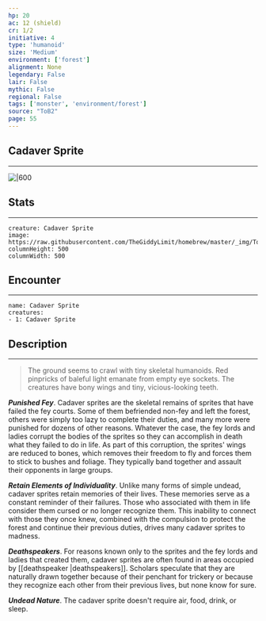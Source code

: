 ```yaml
---
hp: 20
ac: 12 (shield)
cr: 1/2
initiative: 4
type: 'humanoid'    
size: 'Medium'
environment: ['forest']
alignment: None
legendary: False
lair: False
mythic: False
regional: False
tags: ['monster', 'environment/forest']
source: "ToB2"
page: 55
---
```


## Cadaver Sprite
---

![|600](https://raw.githubusercontent.com/TheGiddyLimit/homebrew/master/_img/ToB2/creature/Cadaver%20Sprite.webp)

## Stats
---

```statblock
creature: Cadaver Sprite
image: https://raw.githubusercontent.com/TheGiddyLimit/homebrew/master/_img/ToB2/creature/token/Cadaver%20Sprite%20%28Token%29.png
columnHeight: 500
columnWidth: 500
```

## Encounter
---

```encounter-table
name: Cadaver Sprite
creatures:
- 1: Cadaver Sprite
```

## Description
---
>The ground seems to crawl with tiny skeletal humanoids. Red pinpricks of baleful light emanate from empty eye sockets. The creatures have bony wings and tiny, vicious-looking teeth.

**_Punished Fey_**. Cadaver sprites are the skeletal remains of sprites that have failed the fey courts. Some of them befriended non-fey and left the forest, others were simply too lazy to complete their duties, and many more were punished for dozens of other reasons. Whatever the case, the fey lords and ladies corrupt the bodies of the sprites so they can accomplish in death what they failed to do in life. As part of this corruption, the sprites' wings are reduced to bones, which removes their freedom to fly and forces them to stick to bushes and foliage. They typically band together and assault their opponents in large groups.

**_Retain Elements of Individuality_**. Unlike many forms of simple undead, cadaver sprites retain memories of their lives. These memories serve as a constant reminder of their failures. Those who associated with them in life consider them cursed or no longer recognize them. This inability to connect with those they once knew, combined with the compulsion to protect the forest and continue their previous duties, drives many cadaver sprites to madness.

**_Deathspeakers_**. For reasons known only to the sprites and the fey lords and ladies that created them, cadaver sprites are often found in areas occupied by [[deathspeaker \|deathspeakers]]. Scholars speculate that they are naturally drawn together because of their penchant for trickery or because they recognize each other from their previous lives, but none know for sure.

**_Undead Nature_**. The cadaver sprite doesn't require air, food, drink, or sleep.






